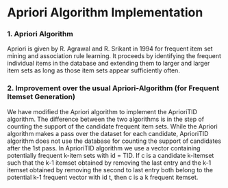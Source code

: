 # Apriori Algorithm Implementation 
### 1. Apriori Algorithm
Apriori is given by R. Agrawal and R. Srikant in 1994 for frequent item set mining and association rule learning. It proceeds by identifying the frequent individual items in the database and extending them to larger and larger item sets as long as those item sets appear sufficiently often.

### 2. Improvement over the usual Apriori-Algorithm (for Frequent Itemset Generation)

We have modified the Apriori algorithm to implement the AprioriTID algorithm. The difference between the two algorithms is in the step of counting the support of the candidate frequent item sets. While the Apriori algorithm makes a pass over the dataset for each candidate, AprioriTID algorithm does not use the database for counting the support of candidates after the 1st pass. In AprioriTID algorithm we use a vector containing potentially frequent k-item sets with id = TID. If c is a candidate k-itemset such that the k-1 itemset obtained by removing the last entry and the k-1 itemset obtained by removing the second to last entry both belong to the potential k-1 frequent vector with id t, then c is a k frequent itemset.

